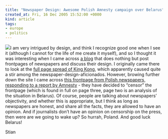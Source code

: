 ```yaml
---
title: "Newspaper Design: Awesome Polish Amnesty campaign over Belarus"
created_at: Fri, 16 Dec 2005 15:52:00 +0000
kind: article
tags:
- europe
- politics
---
```


![](http://www.newsdesigner.com/blog/images/nov05/gazet1t.jpg)I am very
intrigued by design, and think I recognize good one when I see it
(although I cannot for the life of me create it myself), and so I
thought it was interesting when I came across [a
blog](http://newsdesigner.com) that does nothing but post frontpages of
newspapers and discuss their design. I originally came there to look at
the [full page spread of King
Kong](http://www.newsdesigner.com/archives/002418.php), which apparently
caused quite a stir among the newspaper-design-aficionados. However,
browing further down the site I came across [this frontpage from Polish
newspapers, responding to a report by
Amnesty](http://www.newsdesigner.com/archives/002407.php) - they have
decided to “censor” the frontpage (which is found in full on page three,
page two is an analysis of the situation in Belarus). Of course, people
are talking about newspapers’ objectivity, and whether this is
appropriate, but I think as long as newspapers are honest, and share all
the facts, they are allowed to have an opinion. And if journalists don’t
have an opinion on censorship on the press, then were are we going to
wake up? So hurrah, Poland. And good luck Belarus!

Stian
